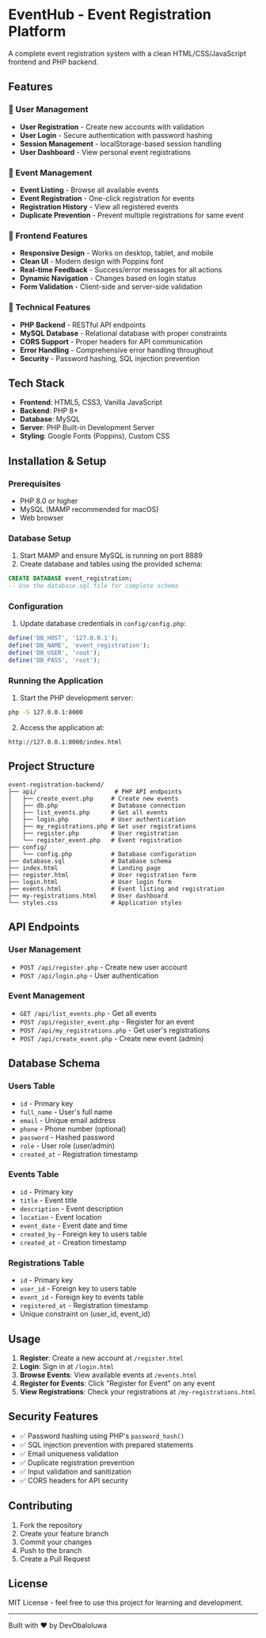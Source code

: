 # EventHub - Event Registration Platform

A complete event registration system with a clean HTML/CSS/JavaScript frontend and PHP backend.

## Features

### 🎯 User Management
- **User Registration** - Create new accounts with validation
- **User Login** - Secure authentication with password hashing
- **Session Management** - localStorage-based session handling
- **User Dashboard** - View personal event registrations

### 📅 Event Management
- **Event Listing** - Browse all available events
- **Event Registration** - One-click registration for events
- **Registration History** - View all registered events
- **Duplicate Prevention** - Prevent multiple registrations for same event

### 🎨 Frontend Features
- **Responsive Design** - Works on desktop, tablet, and mobile
- **Clean UI** - Modern design with Poppins font
- **Real-time Feedback** - Success/error messages for all actions
- **Dynamic Navigation** - Changes based on login status
- **Form Validation** - Client-side and server-side validation

### 🔧 Technical Features
- **PHP Backend** - RESTful API endpoints
- **MySQL Database** - Relational database with proper constraints
- **CORS Support** - Proper headers for API communication
- **Error Handling** - Comprehensive error handling throughout
- **Security** - Password hashing, SQL injection prevention

## Tech Stack

- **Frontend**: HTML5, CSS3, Vanilla JavaScript
- **Backend**: PHP 8+
- **Database**: MySQL
- **Server**: PHP Built-in Development Server
- **Styling**: Google Fonts (Poppins), Custom CSS

## Installation & Setup

### Prerequisites
- PHP 8.0 or higher
- MySQL (MAMP recommended for macOS)
- Web browser

### Database Setup
1. Start MAMP and ensure MySQL is running on port 8889
2. Create database and tables using the provided schema:
```sql
CREATE DATABASE event_registration;
-- Use the database.sql file for complete schema
```

### Configuration
1. Update database credentials in `config/config.php`:
```php
define('DB_HOST', '127.0.0.1');
define('DB_NAME', 'event_registration');
define('DB_USER', 'root');
define('DB_PASS', 'root');
```

### Running the Application
1. Start the PHP development server:
```bash
php -S 127.0.0.1:8000
```

2. Access the application at:
```
http://127.0.0.1:8000/index.html
```

## Project Structure

```
event-registration-backend/
├── api/                      # PHP API endpoints
│   ├── create_event.php     # Create new events
│   ├── db.php               # Database connection
│   ├── list_events.php      # Get all events
│   ├── login.php            # User authentication
│   ├── my_registrations.php # Get user registrations
│   ├── register.php         # User registration
│   └── register_event.php   # Event registration
├── config/
│   └── config.php           # Database configuration
├── database.sql             # Database schema
├── index.html               # Landing page
├── register.html            # User registration form
├── login.html               # User login form
├── events.html              # Event listing and registration
├── my-registrations.html    # User dashboard
└── styles.css               # Application styles
```

## API Endpoints

### User Management
- `POST /api/register.php` - Create new user account
- `POST /api/login.php` - User authentication

### Event Management
- `GET /api/list_events.php` - Get all events
- `POST /api/register_event.php` - Register for an event
- `POST /api/my_registrations.php` - Get user's registrations
- `POST /api/create_event.php` - Create new event (admin)

## Database Schema

### Users Table
- `id` - Primary key
- `full_name` - User's full name
- `email` - Unique email address
- `phone` - Phone number (optional)
- `password` - Hashed password
- `role` - User role (user/admin)
- `created_at` - Registration timestamp

### Events Table
- `id` - Primary key
- `title` - Event title
- `description` - Event description
- `location` - Event location
- `event_date` - Event date and time
- `created_by` - Foreign key to users table
- `created_at` - Creation timestamp

### Registrations Table
- `id` - Primary key
- `user_id` - Foreign key to users table
- `event_id` - Foreign key to events table
- `registered_at` - Registration timestamp
- Unique constraint on (user_id, event_id)

## Usage

1. **Register**: Create a new account at `/register.html`
2. **Login**: Sign in at `/login.html`
3. **Browse Events**: View available events at `/events.html`
4. **Register for Events**: Click "Register for Event" on any event
5. **View Registrations**: Check your registrations at `/my-registrations.html`

## Security Features

- ✅ Password hashing using PHP's `password_hash()`
- ✅ SQL injection prevention with prepared statements
- ✅ Email uniqueness validation
- ✅ Duplicate registration prevention
- ✅ Input validation and sanitization
- ✅ CORS headers for API security

## Contributing

1. Fork the repository
2. Create your feature branch
3. Commit your changes
4. Push to the branch
5. Create a Pull Request

## License

MIT License - feel free to use this project for learning and development.

---

Built with ❤️ by DevObaloluwa
